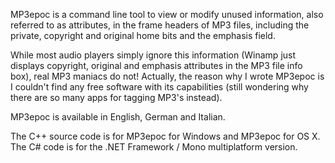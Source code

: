 MP3epoc is a command line tool to view or modify unused information, also referred to as
attributes, in the frame headers of MP3 files, including the private, copyright and original home
bits and the emphasis field.

While most audio players simply ignore this information (Winamp just displays copyright, original
and emphasis attributes in the MP3 file info box), real MP3 maniacs do not!
Actually, the reason why I wrote MP3epoc is I couldn't find any free software with its capabilities
(still wondering why there are so many apps for tagging MP3's instead).

MP3epoc is available in English, German and Italian.

The C++ source code is for MP3epoc for Windows and MP3epoc for OS X.
The C# code is for the .NET Framework / Mono multiplatform version.

